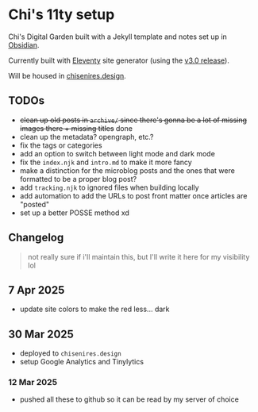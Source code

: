 # Chi's 11ty setup

Chi's Digital Garden built with a Jekyll template and notes set up in [Obsidian](https://obsidian.md).

Currently built with [Eleventy](https://www.11ty.dev/) site generator (using the [v3.0 release](https://github.com/11ty/eleventy/releases/tag/v3.0.0)).

Will be housed in [chisenires.design](https://chisenires.design).

## TODOs

- ~~clean up old posts in `archive/` since there's gonna be a lot of missing images there + missing titles~~ done
- clean up the metadata? opengraph, etc.?
- fix the tags or categories
- add an option to switch between light mode and dark mode
- fix the `index.njk` and `intro.md` to make it more fancy
- make a distinction for the microblog posts and the ones that were formatted to be a proper blog post?
- add `tracking.njk` to ignored files when building locally
- add automation to add the URLs to post front matter once articles are "posted"
- set up a better POSSE method xd

## Changelog

> not really sure if i'll maintain this, but I'll write it here for my visibility lol
## 7 Apr 2025
- update site colors to make the red less... dark

## 30 Mar 2025
- deployed to `chisenires.design`
- setup Google Analytics and Tinylytics

### 12 Mar 2025
- pushed all these to github so it can be read by my server of choice